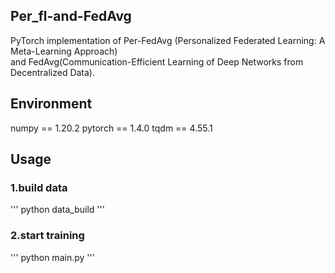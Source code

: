 ## Per_fl-and-FedAvg
PyTorch implementation of Per-FedAvg (Personalized Federated Learning: A Meta-Learning Approach) \
and FedAvg(Communication-Efficient Learning of Deep Networks from Decentralized Data).

## Environment
numpy == 1.20.2
pytorch == 1.4.0
tqdm == 4.55.1

## Usage
### 1.build data 
'''
python data_build
'''
### 2.start training
'''
python main.py
''' 
